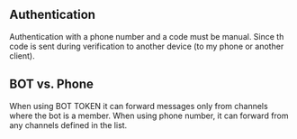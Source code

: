## Authentication

Authentication with a phone number and a code must be manual.
Since th code is sent during verification to another device (to my phone or another client).

## BOT vs. Phone

When using BOT TOKEN it can forward messages only from channels where the bot is a member.
When using phone number, it can forward from any channels defined in the list.